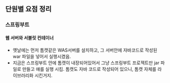 ## 단원별 요점 정리


### 스프링부트
#### 웹 서버와 서블릿 컨테이너
- 옛날에는 먼저 톰캣같은 WAS서버를 설치하고, 그 서버안에 자바코드로 작성된 war 파일을 넣어서 실행시켰음.
- 지금은 스프링부트 안에 톰캣이 내장되어있어서 그냥 스프링부트 프로젝트만 jar 파일로 만들고 얘를 실행 시킴. 톰캣도 자바 코드로 작성되어 있으니, 톰캣 자체를 라이브러리화 시킨거지.
